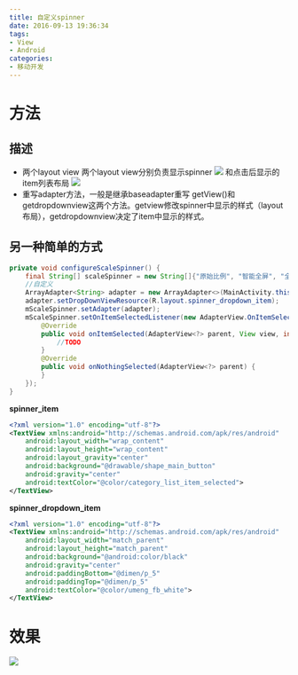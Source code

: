 ```yaml
---
title: 自定义spinner
date: 2016-09-13 19:36:34
tags: 
- View
- Android
categories: 
- 移动开发
---
```

# 方法
## 描述
* 两个layout view
两个layout view分别负责显示spinner
![](http://7xruee.com1.z0.glb.clouddn.com/spinner01.png)
和点击后显示的item列表布局
![](http://7xruee.com1.z0.glb.clouddn.com/spinner02.png)
* 重写adapter方法，一般是继承baseadapter重写 getView()和getdropdownview这两个方法。getview修改spinner中显示的样式（layout布局），getdropdownview决定了item中显示的样式。

<!--more-->
## 另一种简单的方式
```java
private void configureScaleSpinner() {
    final String[] scaleSpinner = new String[]{"原始比例", "智能全屏", "全屏拉伸"};
    //自定义
    ArrayAdapter<String> adapter = new ArrayAdapter<>(MainActivity.this, R.layout.spinner_item, scaleSpinner);
    adapter.setDropDownViewResource(R.layout.spinner_dropdown_item);
    mScaleSpinner.setAdapter(adapter);
    mScaleSpinner.setOnItemSelectedListener(new AdapterView.OnItemSelectedListener() {
        @Override
        public void onItemSelected(AdapterView<?> parent, View view, int position, long id) {
        	//TODO
        }
        @Override
        public void onNothingSelected(AdapterView<?> parent) {
        }
    });
}
```
**spinner_item**
```xml
<?xml version="1.0" encoding="utf-8"?>
<TextView xmlns:android="http://schemas.android.com/apk/res/android"
    android:layout_width="wrap_content"
    android:layout_height="wrap_content"
    android:layout_gravity="center"
    android:background="@drawable/shape_main_button"
    android:gravity="center"
    android:textColor="@color/category_list_item_selected">
</TextView>
```
**spinner_dropdown_item**
```xml
<?xml version="1.0" encoding="utf-8"?>
<TextView xmlns:android="http://schemas.android.com/apk/res/android"
    android:layout_width="match_parent"
    android:layout_height="match_parent"
    android:background="@android:color/black"
    android:gravity="center"
    android:paddingBottom="@dimen/p_5"
    android:paddingTop="@dimen/p_5"
    android:textColor="@color/umeng_fb_white">
</TextView>
```

# 效果
![](http://7xruee.com1.z0.glb.clouddn.com/videoView.jpg)